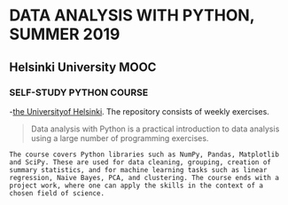 # DATA ANALYSIS WITH PYTHON, SUMMER 2019

## Helsinki University MOOC

### SELF-STUDY PYTHON COURSE

-[the Universityof Helsinki](https://courses.helsinki.fi/fi/aycsm90004en/129660063). The repository consists of weekly exercises.


> Data analysis with Python is a practical introduction to data analysis using a large number of programming exercises.

```
The course covers Python libraries such as NumPy, Pandas, Matplotlib and SciPy. These are used for data cleaning, grouping, creation of summary statistics, and for machine learning tasks such as linear regression, Naive Bayes, PCA, and clustering. The course ends with a project work, where one can apply the skills in the context of a chosen field of science.

```
